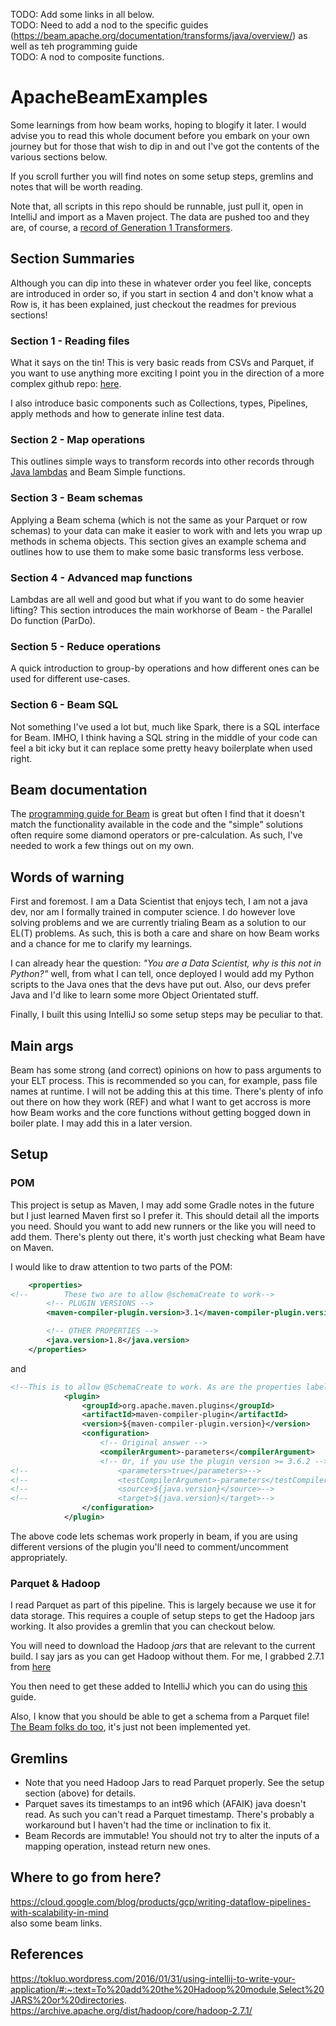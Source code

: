 TODO: Add some links in all below.  
TODO: Need to add a nod to the specific guides (https://beam.apache.org/documentation/transforms/java/overview/) as well as teh programming guide  
TODO: A nod to composite functions.   

# ApacheBeamExamples
Some learnings from how beam works, hoping to blogify it later. I would advise you 
to read this whole document before you embark on your own journey but for those
that wish to dip in and out I've got the contents of the various sections below. 

If you scroll further you will find notes on some setup steps, gremlins and notes that
will be worth reading. 

Note that, all scripts in this repo should be runnable, just pull it, open in 
IntelliJ and import as a Maven project. The data are pushed too and they are, 
of course, a [record of Generation 1 Transformers](https://en.wikipedia.org/wiki/Transformers:_Generation_1). 

## Section Summaries
Although you can dip into these in whatever order you feel like, concepts are 
introduced in order so, if you start in section 4 and don't know what a Row is, 
it has been explained, just checkout the readmes for previous sections!

### Section 1 - Reading files
What it says on the tin! This is very basic reads from CSVs and Parquet, if you 
want to use anything more exciting I point you in the direction of a more  
complex github repo: [here](https://github.com/rishisinghal/BeamPipelineSamples).

I also introduce basic components such as Collections, types, Pipelines, 
apply methods and how to generate inline test data. 

### Section 2 - Map operations
This outlines simple ways to transform records into other records through [Java 
lambdas](https://www.w3schools.com/java/java_lambda.asp#:~:text=Lambda%20Expressions%20were%20added%20in,the%20body%20of%20a%20method.) 
and Beam Simple functions. 

### Section 3 - Beam schemas
Applying a Beam schema (which is not the same as your Parquet or row schemas) to your 
data can make it easier to work with and lets you wrap up methods in schema objects. 
This section gives an example schema and outlines how to use them to make some basic
transforms less verbose. 

### Section 4 - Advanced map functions
Lambdas are all well and good but what if you want to do some heavier lifting? 
This section introduces the main workhorse of Beam - the Parallel Do function 
(ParDo).

### Section 5 - Reduce operations
A quick introduction to group-by operations and how different ones can be 
used for different use-cases. 

### Section 6 - Beam SQL 
Not something I've used a lot but, much like Spark, there is a SQL interface
for Beam. IMHO, I think having a SQL string in the middle of your code can 
feel a bit icky but it can replace some pretty heavy boilerplate when used 
right. 

## Beam documentation 
The [programming guide for Beam](https://beam.apache.org/documentation/programming-guide/) 
is great but often I find that it doesn't match the functionality 
available in the code and the "simple" solutions often require some 
diamond operators or pre-calculation. As such, I've needed to work 
a few things out on my own.  

## Words of warning
First and foremost. I am a Data Scientist that enjoys tech, I am not
a java dev, nor am I formally trained in computer science. I do 
however love solving problems and we are currently trialing Beam 
as a solution to our EL(T) problems. As such, this is both a care 
and share on how Beam works and a chance for me to clarify my 
learnings. 

I can already hear the question: *"You are a Data Scientist, why 
is this not in Python?"* well, from what I can tell, once deployed
I would add my Python scripts to the Java ones that the devs have
put out. Also, our devs prefer Java and I'd like to learn some 
more Object Orientated stuff. 

Finally, I built this using IntelliJ so some setup steps may be 
peculiar to that. 

## Main args
Beam has some strong (and correct) opinions on how to pass arguments to 
your ELT process. This is recommended so you can, for example, pass file
names at runtime. I will not be adding this at this time. There's plenty of 
info out there on how they work (REF) and what I want to get accross is more 
how Beam works and the core functions without getting bogged down in boiler 
plate. I may add this in a later version.
 

## Setup

### POM
This project is setup as Maven, I may add some Gradle notes in the 
future but I just learned Maven first so I prefer it. This should
detail all the imports you need. Should you want to add new runners
or the like you will need to add them. There's plenty out there, 
it's worth just checking what Beam have on Maven. 

I would like to draw attention to two parts of the POM:
```xml
    <properties>
<!--        These two are to allow @schemaCreate to work-->
        <!-- PLUGIN VERSIONS -->
        <maven-compiler-plugin.version>3.1</maven-compiler-plugin.version>

        <!-- OTHER PROPERTIES -->
        <java.version>1.8</java.version>
    </properties>
```
and
```xml
<!--This is to allow @SchemaCreate to work. As are the properties labelled above-->
            <plugin>
                <groupId>org.apache.maven.plugins</groupId>
                <artifactId>maven-compiler-plugin</artifactId>
                <version>${maven-compiler-plugin.version}</version>
                <configuration>
                    <!-- Original answer -->
                    <compilerArgument>-parameters</compilerArgument>
                    <!-- Or, if you use the plugin version >= 3.6.2 -->
<!--                    <parameters>true</parameters>-->
<!--                    <testCompilerArgument>-parameters</testCompilerArgument>-->
<!--                    <source>${java.version}</source>-->
<!--                    <target>${java.version}</target>-->
                </configuration>
            </plugin>
```
The above code lets schemas work properly in beam, if you are using 
different versions of the plugin you'll need to comment/uncomment 
appropriately.

### Parquet & Hadoop
I read Parquet as part of this pipeline. This is largely because we 
use it for data storage. This requires a couple of setup steps to get
the Hadoop jars working. It also provides a gremlin that you can 
checkout below. 

You will need to download the Hadoop *jars* that are relevant to the
current build. I say jars as you can get Hadoop without them. For me,
I grabbed 2.7.1 from [here](https://archive.apache.org/dist/hadoop/core/hadoop-2.7.1/)

You then need to get these added to IntelliJ which you can do using 
[this](https://tokluo.wordpress.com/2016/01/31/using-intellij-to-write-your-application/#:~:text=To%20add%20the%20Hadoop%20module,Select%20JARS%20or%20directories.)
guide. 

Also, I know that you should be able to get a schema from a Parquet file!
[The Beam folks do too](https://github.com/apache/beam/pull/9721), it's 
just not been implemented yet. 


## Gremlins
* Note that you need Hadoop Jars to read Parquet properly. See the
setup section (above) for details. 
* Parquet saves its timestamps to an int96 which (AFAIK) java doesn't 
read. As such you can't read a Parquet timestamp. There's probably a 
workaround but I haven't had the time or inclination to fix it.  
* Beam Records are immutable! You should not try to alter the inputs 
of a mapping operation, instead return new ones. 

## Where to go from here?  
https://cloud.google.com/blog/products/gcp/writing-dataflow-pipelines-with-scalability-in-mind  
also some beam links. 

## References
https://tokluo.wordpress.com/2016/01/31/using-intellij-to-write-your-application/#:~:text=To%20add%20the%20Hadoop%20module,Select%20JARS%20or%20directories.  
https://archive.apache.org/dist/hadoop/core/hadoop-2.7.1/  